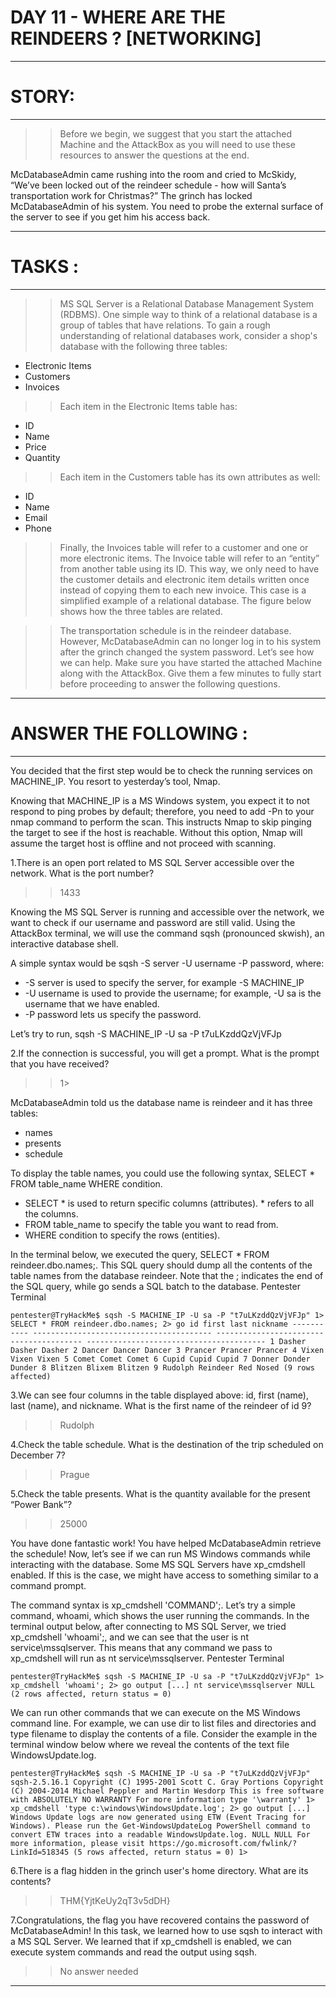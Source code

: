 # DAY 11 - WHERE ARE THE REINDEERS ? [NETWORKING]  
----

# STORY:
----

>>Before we begin, we suggest that you start the attached Machine and the AttackBox as you will need to use these resources to answer the questions at the end.

McDatabaseAdmin came rushing into the room and cried to McSkidy, “We’ve been locked out of the reindeer schedule - how will Santa’s transportation work for Christmas?” The grinch has locked McDatabaseAdmin of his system. You need to probe the external surface of the server to see if you get him his access back.

----

# TASKS :
----

>>MS SQL Server is a Relational Database Management System (RDBMS). One simple way to think of a relational database is a group of tables that have relations. To gain a rough understanding of relational databases work, consider a shop's database with the following three tables:
   * Electronic Items
   * Customers
   * Invoices

>>Each item in the Electronic Items table has:
   * ID
   * Name
   * Price
   * Quantity

>>Each item in the Customers table has its own attributes as well:
   * ID
   * Name
   * Email
   * Phone

>>Finally, the Invoices table will refer to a customer and one or more electronic items. The Invoice table will refer to an “entity” from another table using its ID. This way, we only need to have the customer details and electronic item details written once instead of copying them to each new invoice. This case is a simplified example of a relational database. The figure below shows how the three tables are related.

>>The transportation schedule is in the reindeer database. However, McDatabaseAdmin can no longer log in to his system after the grinch changed the system password. Let’s see how we can help. Make sure you have started the attached Machine along with the AttackBox. Give them a few minutes to fully start before proceeding to answer the following questions.

----

# ANSWER THE FOLLOWING :
----

You decided that the first step would be to check the running services on MACHINE_IP. You resort to yesterday’s tool, Nmap.

Knowing that MACHINE_IP is a MS Windows system, you expect it to not respond to ping probes by default; therefore, you need to add -Pn to your nmap command to perform the scan. This instructs Nmap to skip pinging the target to see if the host is reachable. Without this option, Nmap will assume the target host is offline and not proceed with scanning.

1.There is an open port related to MS SQL Server accessible over the network. What is the port number?
>>1433

Knowing the MS SQL Server is running and accessible over the network, we want to check if our username and password are still valid. Using the AttackBox terminal, we will use the command sqsh (pronounced skwish), an interactive database shell.

A simple syntax would be sqsh -S server -U username -P password, where:

   * -S server is used to specify the server, for example -S MACHINE_IP
   * -U username is used to provide the username; for example, -U sa is the username that we have enabled.
   * -P password lets us specify the password.

Let’s try to run, sqsh -S MACHINE_IP -U sa -P t7uLKzddQzVjVFJp

2.If the connection is successful, you will get a prompt. What is the prompt that you have received?
>>1>

McDatabaseAdmin told us the database name is reindeer and it has three tables:

   * names
   * presents
   * schedule

To display the table names, you could use the following syntax, SELECT * FROM table_name WHERE condition.

   * SELECT * is used to return specific columns (attributes). * refers to all the columns.
   * FROM table_name to specify the table you want to read from.
   * WHERE condition to specify the rows (entities).

In the terminal below, we executed the query, SELECT * FROM reindeer.dbo.names;. This SQL query should dump all the contents of the table names from the database reindeer. Note that the ; indicates the end of the SQL query, while go sends a SQL batch to the database.
Pentester Terminal

```          
pentester@TryHackMe$ sqsh -S MACHINE_IP -U sa -P "t7uLKzddQzVjVFJp" 1> SELECT * FROM reindeer.dbo.names; 2> go id first last nickname ----------- ---------------------------------------- ---------------------------------------- ---------------------------------------- 1 Dasher Dasher Dasher 2 Dancer Dancer Dancer 3 Prancer Prancer Prancer 4 Vixen Vixen Vixen 5 Comet Comet Comet 6 Cupid Cupid Cupid 7 Donner Donder Dunder 8 Blitzen Blixem Blitzen 9 Rudolph Reindeer Red Nosed (9 rows affected)
```   
3.We can see four columns in the table displayed above: id, first (name), last (name), and nickname. What is the first name of the reindeer of id 9?
>>Rudolph

4.Check the table schedule. What is the destination of the trip scheduled on December 7?
>>Prague

5.Check the table presents. What is the quantity available for the present “Power Bank”?
>>25000

You have done fantastic work! You have helped McDatabaseAdmin retrieve the schedule! Now, let’s see if we can run MS Windows commands while interacting with the database. Some MS SQL Servers have xp_cmdshell enabled. If this is the case, we might have access to something similar to a command prompt.

The command syntax is xp_cmdshell 'COMMAND';. Let’s try a simple command, whoami, which shows the user running the commands. In the terminal output below, after connecting to MS SQL Server, we tried xp_cmdshell 'whoami';, and we can see that the user is nt service\mssqlserver. This means that any command we pass to xp_cmdshell will run as nt service\mssqlserver.
Pentester Terminal

```           
pentester@TryHackMe$ sqsh -S MACHINE_IP -U sa -P "t7uLKzddQzVjVFJp" 1> xp_cmdshell 'whoami'; 2> go output [...] nt service\mssqlserver NULL (2 rows affected, return status = 0)
```    

We can run other commands that we can execute on the MS Windows command line. For example, we can use dir to list files and directories and type filename to display the contents of a file. Consider the example in the terminal window below where we reveal the contents of the text file WindowsUpdate.log.

```        
pentester@TryHackMe$ sqsh -S MACHINE_IP -U sa -P "t7uLKzddQzVjVFJp" sqsh-2.5.16.1 Copyright (C) 1995-2001 Scott C. Gray Portions Copyright (C) 2004-2014 Michael Peppler and Martin Wesdorp This is free software with ABSOLUTELY NO WARRANTY For more information type '\warranty' 1> xp_cmdshell 'type c:\windows\WindowsUpdate.log'; 2> go output [...] Windows Update logs are now generated using ETW (Event Tracing for Windows). Please run the Get-WindowsUpdateLog PowerShell command to convert ETW traces into a readable WindowsUpdate.log. NULL NULL For more information, please visit https://go.microsoft.com/fwlink/?LinkId=518345 (5 rows affected, return status = 0) 1>
```

6.There is a flag hidden in the grinch user's home directory. What are its contents?
>>THM{YjtKeUy2qT3v5dDH} 

7.Congratulations, the flag you have recovered contains the password of McDatabaseAdmin! In this task, we learned how to use sqsh to interact with a MS SQL Server. We learned that if xp_cmdshell is enabled, we can execute system commands and read the output using sqsh.
>>No answer needed

----